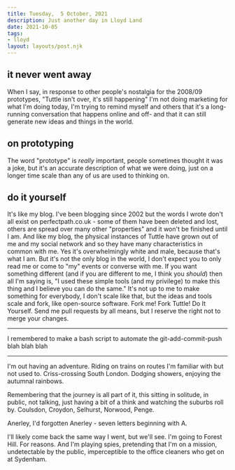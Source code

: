 ```yaml
---
title: Tuesday,  5 October, 2021
description: Just another day in Lloyd Land
date: 2021-10-05
tags:
- lloyd
layout: layouts/post.njk
---
```

## it never went away
When I say, in response to other people's nostalgia for the 2008/09 prototypes,  "Tuttle isn't over, it's still happening" I'm not doing marketing for what I'm doing today, I'm trying to remind myself and others that it's a long-running conversation that happens online and off- and that it can still generate new ideas and things in the world.

## on prototyping 
The word "prototype" is *really* important, people sometimes thought it was a joke, but it's an accurate description of what we were doing, just on a longer time scale than any of us are used to thinking on.

## do it yourself
It's like my blog.  I've been blogging since 2002 but the words I wrote don't all exist on perfectpath.co.uk - some of them have been deleted and lost, others are spread over many other "properties" and it won't be finished until I am.  And like my blog, the physical instances of Tuttle have grown out of me and my social network and so they have many characteristics in common with me.  Yes it's overwhelmingly white and male, because that's what I am.  But it's not the only blog in the world, I don't expect you to only read me or come to "my" events or converse with me.  If you want something different (and if you are different to me, I think you *should*) then all I'm saying is, "I used these simple tools (and my privilege) to make this thing and I believe you can do the same."  It's not up to me to make something for everybody, I don't scale like that, but the ideas and tools scale and fork, like open-source software.  Fork me! Fork Tuttle! Do It Yourself.  Send me pull requests by all means, but I reserve the right not to merge your changes.

---

I remembered to make a bash script to automate the git-add-commit-push blah blah blah

---

I'm out having an adventure. Riding on trains on routes I'm familiar with but not used to. Criss-crossing South London. Dodging showers, enjoying the autumnal rainbows.

Remembering that the journey is all part of it, this sitting in solitude, in public, not talking, just having a bit of a think and watching the suburbs roll by. Coulsdon, Croydon, Selhurst, Norwood, Penge. 

Anerley, I'd forgotten Anerley - seven letters beginning with A. 

I'll likely come back the same way I went, but we'll see. I'm going to Forest Hill. For reasons. And I'm playing spies,  pretending that I'm on a mission, undetectable by the public, imperceptible to the office cleaners who get on at Sydenham. 